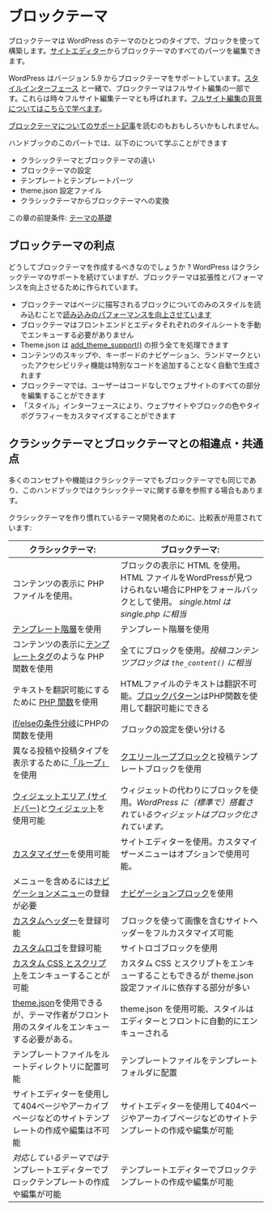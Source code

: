 <!--
# Block themes
-->
# ブロックテーマ

<!--
A block theme is a type of WordPress theme built using blocks. You can edit all parts of a block theme in the [Site Editor](https://wordpress.org/support/article/site-editor/).
-->
ブロックテーマは WordPress のテーマのひとつのタイプで、ブロックを使って構築します。[サイトエディター](https://wordpress.org/support/article/site-editor/)からブロックテーマのすべてのパーツを編集できます。

<!--
WordPress supports block themes from version 5.9. Together with the [Styles interface](https://wordpress.org/support/article/styles-overview/), block themes are part of full site editing. They are sometimes called full site editing themes. [Learn about the background to full site editing](https://developer.wordpress.org/block-editor/getting-started/full-site-editing/).
-->
WordPress はバージョン 5.9 からブロックテーマをサポートしています。[スタイルインターフェース](https://wordpress.org/support/article/styles-overview/) と一緒で、ブロックテーマはフルサイト編集の一部です。これらは時々フルサイト編集テーマとも呼ばれます。[フルサイト編集の背景についてはこちらで学べます](https://developer.wordpress.org/block-editor/getting-started/full-site-editing/)。

<!--
You may also be interested in reading the [support article about block themes](https://wordpress.org/support/article/block-themes/).
-->
[ブロックテーマについてのサポート記事](https://wordpress.org/support/article/block-themes/)を読むのもおもしろいかもしれません。

<!--
In this part of the handbook, you will learn about:
-->
ハンドブックのこのパートでは、以下のについて学ぶことができます

<!--
*   The differences between classic themes and block themes
*   Block theme setup
*   Templates and template parts
*   The theme.json configuration file
*   Converting classic themes to block themes
-->
*   クラシックテーマとブロックテーマの違い
*   ブロックテーマの設定
*   テンプレートとテンプレートパーツ
*   theme.json 設定ファイル
*   クラシックテーマからブロックテーマへの変換

<!--
Prerequisits for this chapter: [Theme Basics](https://developer.wordpress.org/themes/basics/)
-->
この章の前提条件: [テーマの基礎](https://developer.wordpress.org/themes/basics/)

<!--
## The benefits of block themes
-->
## ブロックテーマの利点

<!--
Why should you create block themes? While WordPress continues to support classic themes, block themes are built to improve scalability and performance.
-->
どうしてブロックテーマを作成するべきなのでしょうか ? WordPress はクラシックテーマのサポートを続けていますが、ブロックテーマは拡張性とパフォーマンスを向上させるために作られています。

<!--
*   [Block themes enhances loading performance](https://make.wordpress.org/core/2021/07/01/block-styles-loading-enhancements-in-wordpress-5-8/) by loading styles only for rendered blocks on a page
*   Block themes are not required to manually enqueue stylesheets for both front-end and editors
*   Theme.json handles all aspects of [add_theme_support()](https://developer.wordpress.org/reference/functions/add_theme_support/)
*   Accessibility features such as Skip to content, keyboard navigation, and landmarks are generated automatically without adding additional code
*   With a block theme, the user can edit all parts of their website without code
*   By using the Styles interface, users can customize colors and typography for the website and for the blocks
-->

*  ブロックテーマはページに描写されるブロックについてのみのスタイルを読み込むことで[読み込みのパフォーマンスを向上させています](https://make.wordpress.org/core/2021/07/01/block-styles-loading-enhancements-in-wordpress-5-8/)
*  ブロックテーマはフロントエンドとエディタそれぞれのタイルシートを手動でエンキューする必要がありません
*  Theme.json は [add_theme_support()](https://developer.wordpress.org/reference/functions/add_theme_support/) の担う全てを処理できます
*  コンテンツのスキップや、キーボードのナビゲーション、ランドマークといったアクセシビリティ機能は特別なコードを追加することなく自動で生成されます
*  ブロックテーマでは、ユーザーはコードなしでウェブサイトのすべての部分を編集することができます
*  「スタイル」インターフェースにより、ウェブサイトやブロックの色やタイポグラフィーをカスタマイズすることができます

<!--
## Differences and similarities between classic themes and block themes
-->
## クラシックテーマとブロックテーマとの相違点・共通点

<!--
Many concepts and features are the same for both classic and block themes, and in some cases, the handbook will refer to a chapter about classic themes.
-->
多くのコンセプトや機能はクラシックテーマでもブロックテーマでも同じであり、このハンドブックではクラシックテーマに関する章を参照する場合もあります。

<!--
For theme developers that are accustomed to creating classic themes, there is a comparison table:
-->
クラシックテーマを作り慣れているテーマ開発者のために、比較表が用意されています:

<!--
| Classic themes: | Block themes: |
|---|---|
| Uses PHP files to display parts and content. | Uses HTML files to display blocks.Uses PHP files as a fallback if WordPress can not find the HTML file. *single.html is the equivalent of using single.php.* |
| Uses the [template hierarchy](https://developer.wordpress.org/themes/basics/template-hierarchy/) | Uses the template hierarchy |
| Uses PHP functions such as [template tags](https://developer.wordpress.org/themes/basics/template-tags/) to display content | Uses blocks for everything.*The post content block is the equivalent of using `the_content()`.* |
| Use [PHP functions](https://developer.wordpress.org/apis/handbook/internationalization/) to make text translatable | Text in HTML files is not translatable.[Block patterns](https://developer.wordpress.org/block-editor/reference-guides/block-api/block-patterns/) can use PHP functions to make text translatable. |
| Uses PHP functions for [if/else conditionals](https://developer.wordpress.org/themes/basics/conditional-tags/) | Uses block settings to achieve different results |
| Uses [the loop](https://developer.wordpress.org/themes/basics/the-loop/) to display different posts and post types | Uses the [query block](https://wordpress.org/support/article/query-loop-block/) and the post template block |
| Can use [widget areas (sidebars)](https://developer.wordpress.org/themes/functionality/sidebars/) and [widgets](https://developer.wordpress.org/themes/functionality/widgets/) | Uses blocks instead of widgets. *Widgets included in WordPress have been converted to blocks.* |
| Can use the [Customizer](https://developer.wordpress.org/themes/customize-api/) | Uses the Site Editor. Can optionally enable the Customizer menu |
| Must register a [navigation menu](https://developer.wordpress.org/themes/functionality/navigation-menus/) to include a menu | Uses the navigation block |
| Can register a [custom header](https://developer.wordpress.org/themes/functionality/custom-headers/) | Uses blocks to fully customize site headers including images |
| Can register a [custom logo](https://developer.wordpress.org/themes/functionality/custom-logo/) | Uses the site logo block |
| Can enqueue [custom CSS and scripts](https://developer.wordpress.org/themes/basics/including-css-javascript/) | Can enqueue custom CSS and scripts but relies more on blocks and the theme.json configuration file |
| Can use [theme.json](https://developer.wordpress.org/themes/advanced-topics/theme-json/), but theme authors need to enqueue the styles for the front. | Can use theme.json, and the styles are enqueued automatically to the editor and front |
| Can place template files in the root directory | Places template files in the templates folder |
| Can place template parts in any directory | Places template parts in the parts folder |
| Can not create and edit site templates like 404 and archive pages in the Site Editor | Can create and edit site templates like 404 and archive pages in the Site Editor |
| Can create and edit block templates in the Template Editor *with theme support* | Can create and edit block templates in the Template Editor |
-->
| クラシックテーマ: | ブロックテーマ: |
|---|---|
| コンテンツの表示に PHP ファイルを使用。 | ブロックの表示に HTML を使用。HTML ファイルをWordPressが見つけられない場合にPHPをフォールバックとして使用。 *single.html は single.php に相当* |
| [テンプレート階層](https://ja.wordpress.org/team/handbook/theme-development/basics/template-hierarchy/)を使用 | テンプレート階層を使用 |
| コンテンツの表示に[テンプレートタグ](https://developer.wordpress.org/themes/basics/template-tags/)のような PHP 関数を使用 | 全てにブロックを使用。*投稿コンテンツブロックは `the_content()` に相当* |
| テキストを翻訳可能にするために [PHP 関数](https://developer.wordpress.org/apis/handbook/internationalization/)を使用 | HTMLファイルのテキストは翻訳不可能。[ブロックパターン](https://developer.wordpress.org/block-editor/reference-guides/block-api/block-patterns/)はPHP関数を使用して翻訳可能にできる |
| [if/elseの条件分岐](https://developer.wordpress.org/themes/basics/conditional-tags/)にPHPの関数を使用 | ブロックの設定を使い分ける |
| 異なる投稿や投稿タイプを表示するために[「ループ」]((https://developer.wordpress.org/themes/basics/the-loop/))を使用 | [クエリーループブロック](https://wordpress.org/support/article/query-loop-block/)と投稿テンプレートブロックを使用 |
| [ウィジェットエリア (サイドバー)](https://developer.wordpress.org/themes/functionality/sidebars/)と[ウィジェット](https://developer.wordpress.org/themes/functionality/widgets/)を使用可能 | ウィジェットの代わりにブロックを使用。*WordPress に（標準で）搭載されているウィジェットはブロック化されています。* |
| [カスタマイザー](https://developer.wordpress.org/themes/customize-api/)を使用可能 | サイトエディターを使用。カスタマイザーメニューはオプションで使用可能。 |
| メニューを含めるには[ナビゲーションメニュー](https://developer.wordpress.org/themes/functionality/navigation-menus/)の登録が必要 | [ナビゲーションブロック](https://wordpress.org/support/article/navigation-block/)を使用 |
| [カスタムヘッダー](https://developer.wordpress.org/themes/functionality/custom-headers/)を登録可能 | ブロックを使って画像を含むサイトヘッダーをフルカスタマイズ可能 |
| [カスタムロゴ](https://developer.wordpress.org/themes/functionality/custom-logo/)を登録可能 | サイトロゴブロックを使用 |
| [カスタム CSS とスクリプト](https://developer.wordpress.org/themes/basics/including-css-javascript/)をエンキューすることが可能 | カスタム CSS とスクリプトをエンキューすることもできるが theme.json 設定ファイルに依存する部分が多い |
| [theme.json](https://developer.wordpress.org/themes/advanced-topics/theme-json/)を使用できるが、テーマ作者がフロント用のスタイルをエンキューする必要がある。 | theme.json を使用可能、スタイルはエディターとフロントに自動的にエンキューされる |
| テンプレートファイルをルートディレクトリに配置可能 | テンプレートファイルをテンプレートフォルダに配置 |
| サイトエディターを使用して404ページやアーカイブページなどのサイトテンプレートの作成や編集は不可能 | サイトエディターを使用して404ページやアーカイブページなどのサイトテンプレートの作成や編集が可能 |
| *対応しているテーマでは*テンプレートエディターでブロックテンプレートの作成や編集が可能 | テンプレートエディターでブロックテンプレートの作成や編集が可能 |
